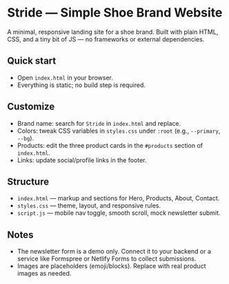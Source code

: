 # Stride — Simple Shoe Brand Website

A minimal, responsive landing site for a shoe brand. Built with plain HTML, CSS, and a tiny bit of JS — no frameworks or external dependencies.

## Quick start

- Open `index.html` in your browser.
- Everything is static; no build step is required.

## Customize

- Brand name: search for `Stride` in `index.html` and replace.
- Colors: tweak CSS variables in `styles.css` under `:root` (e.g., `--primary`, `--bg`).
- Products: edit the three product cards in the `#products` section of `index.html`.
- Links: update social/profile links in the footer.

## Structure

- `index.html` — markup and sections for Hero, Products, About, Contact.
- `styles.css` — theme, layout, and responsive rules.
- `script.js` — mobile nav toggle, smooth scroll, mock newsletter submit.

## Notes

- The newsletter form is a demo only. Connect it to your backend or a service like Formspree or Netlify Forms to collect submissions.
- Images are placeholders (emoji/blocks). Replace with real product images as needed.

